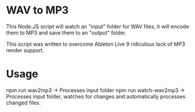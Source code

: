 # WAV to MP3
This Node.JS script will watch an "input" folder for WAV files, it will encode them to MP3 and save them to an "output" folder.

This script was written to overcome Ableton Live 9 ridiculous lack of MP3 render support.

# Usage

npm run wav2mp3 -> Processes input folder
npm run watch-wav2mp3 -> Processes input folder, watches for changes and automatically processes changed files.

